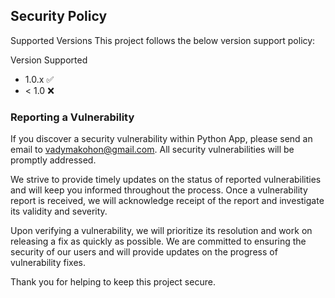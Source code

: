 ## Security Policy
Supported Versions
This project follows the below version support policy:

Version Supported
- 1.0.x ✅
- < 1.0 ❌
### Reporting a Vulnerability
If you discover a security vulnerability within Python App, please send an email to <vadymakohon@gmail.com>. All security vulnerabilities will be promptly addressed.

We strive to provide timely updates on the status of reported vulnerabilities and will keep you informed throughout the process. Once a vulnerability report is received, we will acknowledge receipt of the report and investigate its validity and severity.

Upon verifying a vulnerability, we will prioritize its resolution and work on releasing a fix as quickly as possible. We are committed to ensuring the security of our users and will provide updates on the progress of vulnerability fixes.

Thank you for helping to keep this project secure.
